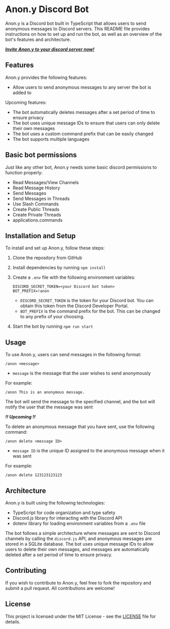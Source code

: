 # Anon.y Discord Bot

Anon.y is a Discord bot built in TypeScript that allows users to send anonymous messages to Discord servers. This README file provides instructions on how to set up and run the bot, as well as an overview of the bot's features and architecture.

***[Invite Anon.y to your discord server now!](https://discord.com/api/oauth2/authorize?client_id=1098515972396167178&permissions=380104674304&scope=bot%20applications.commands)***

## Features

Anon.y provides the following features:

- Allow users to send anonymous messages to any server the bot is added to

Upcoming features:

- The bot automatically deletes messages after a set period of time to ensure privacy
- The bot uses unique message IDs to ensure that users can only delete their own messages
- The bot uses a custom command prefix that can be easily changed
- The bot supports multiple languages

## Basic bot permissions

Just like any other bot, Anon.y needs some basic discord permissions to function properly:

- Read Messages/View Channels
- Read Message History
- Send Messages
- Send Messages in Threads
- Use Slash Commands
- Create Public Threads
- Create Private Threads
- applications.commands

## Installation and Setup

To install and set up Anon.y, follow these steps:

1. Clone the repository from GitHub
2. Install dependencies by running `npm install`
3. Create a `.env` file with the following environment variables:

   ```
   DISCORD_SECRET_TOKEN=<your Discord bot token>
   BOT_PREFIX=!anon
   ```
   
   - `DISCORD_SECRET_TOKEN` is the token for your Discord bot. You can obtain this token from the Discord Developer Portal.
   - `BOT_PREFIX` is the command prefix for the bot. This can be changed to any prefix of your choosing.

4. Start the bot by running `npm run start`

## Usage

To use Anon.y, users can send messages in the following format:

```
/anon <message>
```

- `message` is the message that the user wishes to send anonymously

For example:

```
/anon This is an anonymous message.
```

The bot will send the message to the specified channel, and the bot will notify the user that the message was sent

***!! Upcoming !!***

To delete an anonymous message that you have sent, use the following command:

```
/anon delete <message ID>
```

- `message ID` is the unique ID assigned to the anonymous message when it was sent

For example:

```
/anon delete 123123123123
```

## Architecture

Anon.y is built using the following technologies:

- TypeScript for code organization and type safety
- Discord.js library for interacting with the Discord API
- dotenv library for loading environment variables from a `.env` file

The bot follows a simple architecture where messages are sent to Discord channels by calling the `discord.js` API, and anonymous messages are stored in a SQLite database. The bot uses unique message IDs to allow users to delete their own messages, and messages are automatically deleted after a set period of time to ensure privacy.

## Contributing

If you wish to contribute to Anon.y, feel free to fork the repository and submit a pull request. All contributions are welcome!

## License

This project is licensed under the MIT License - see the [LICENSE](https://github.com/mark-p7/Anony/blob/main/LICENSE) file for details.
